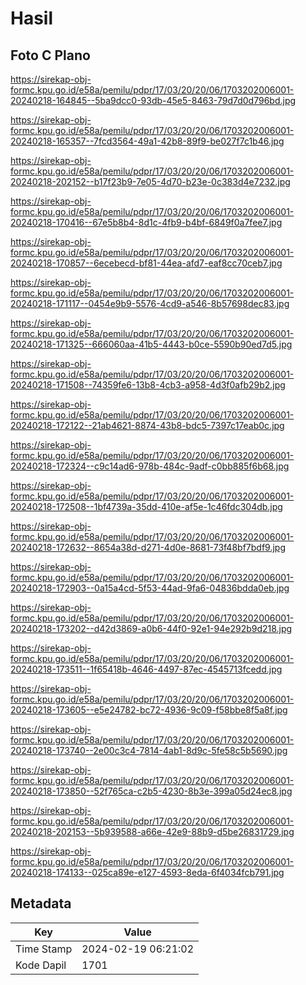 # Hasil

## Foto C Plano

https://sirekap-obj-formc.kpu.go.id/e58a/pemilu/pdpr/17/03/20/20/06/1703202006001-20240218-164845--5ba9dcc0-93db-45e5-8463-79d7d0d796bd.jpg

https://sirekap-obj-formc.kpu.go.id/e58a/pemilu/pdpr/17/03/20/20/06/1703202006001-20240218-165357--7fcd3564-49a1-42b8-89f9-be027f7c1b46.jpg

https://sirekap-obj-formc.kpu.go.id/e58a/pemilu/pdpr/17/03/20/20/06/1703202006001-20240218-202152--b17f23b9-7e05-4d70-b23e-0c383d4e7232.jpg

https://sirekap-obj-formc.kpu.go.id/e58a/pemilu/pdpr/17/03/20/20/06/1703202006001-20240218-170416--67e5b8b4-8d1c-4fb9-b4bf-6849f0a7fee7.jpg

https://sirekap-obj-formc.kpu.go.id/e58a/pemilu/pdpr/17/03/20/20/06/1703202006001-20240218-170857--6ecebecd-bf81-44ea-afd7-eaf8cc70ceb7.jpg

https://sirekap-obj-formc.kpu.go.id/e58a/pemilu/pdpr/17/03/20/20/06/1703202006001-20240218-171117--0454e9b9-5576-4cd9-a546-8b57698dec83.jpg

https://sirekap-obj-formc.kpu.go.id/e58a/pemilu/pdpr/17/03/20/20/06/1703202006001-20240218-171325--666060aa-41b5-4443-b0ce-5590b90ed7d5.jpg

https://sirekap-obj-formc.kpu.go.id/e58a/pemilu/pdpr/17/03/20/20/06/1703202006001-20240218-171508--74359fe6-13b8-4cb3-a958-4d3f0afb29b2.jpg

https://sirekap-obj-formc.kpu.go.id/e58a/pemilu/pdpr/17/03/20/20/06/1703202006001-20240218-172122--21ab4621-8874-43b8-bdc5-7397c17eab0c.jpg

https://sirekap-obj-formc.kpu.go.id/e58a/pemilu/pdpr/17/03/20/20/06/1703202006001-20240218-172324--c9c14ad6-978b-484c-9adf-c0bb885f6b68.jpg

https://sirekap-obj-formc.kpu.go.id/e58a/pemilu/pdpr/17/03/20/20/06/1703202006001-20240218-172508--1bf4739a-35dd-410e-af5e-1c46fdc304db.jpg

https://sirekap-obj-formc.kpu.go.id/e58a/pemilu/pdpr/17/03/20/20/06/1703202006001-20240218-172632--8654a38d-d271-4d0e-8681-73f48bf7bdf9.jpg

https://sirekap-obj-formc.kpu.go.id/e58a/pemilu/pdpr/17/03/20/20/06/1703202006001-20240218-172903--0a15a4cd-5f53-44ad-9fa6-04836bdda0eb.jpg

https://sirekap-obj-formc.kpu.go.id/e58a/pemilu/pdpr/17/03/20/20/06/1703202006001-20240218-173202--d42d3869-a0b6-44f0-92e1-94e292b9d218.jpg

https://sirekap-obj-formc.kpu.go.id/e58a/pemilu/pdpr/17/03/20/20/06/1703202006001-20240218-173511--1f65418b-4646-4497-87ec-4545713fcedd.jpg

https://sirekap-obj-formc.kpu.go.id/e58a/pemilu/pdpr/17/03/20/20/06/1703202006001-20240218-173605--e5e24782-bc72-4936-9c09-f58bbe8f5a8f.jpg

https://sirekap-obj-formc.kpu.go.id/e58a/pemilu/pdpr/17/03/20/20/06/1703202006001-20240218-173740--2e00c3c4-7814-4ab1-8d9c-5fe58c5b5690.jpg

https://sirekap-obj-formc.kpu.go.id/e58a/pemilu/pdpr/17/03/20/20/06/1703202006001-20240218-173850--52f765ca-c2b5-4230-8b3e-399a05d24ec8.jpg

https://sirekap-obj-formc.kpu.go.id/e58a/pemilu/pdpr/17/03/20/20/06/1703202006001-20240218-202153--5b939588-a66e-42e9-88b9-d5be26831729.jpg

https://sirekap-obj-formc.kpu.go.id/e58a/pemilu/pdpr/17/03/20/20/06/1703202006001-20240218-174133--025ca89e-e127-4593-8eda-6f4034fcb791.jpg


## Metadata

| Key        | Value               |
| ---------- | ------------------- |
| Time Stamp | 2024-02-19 06:21:02 |
| Kode Dapil | 1701                |



